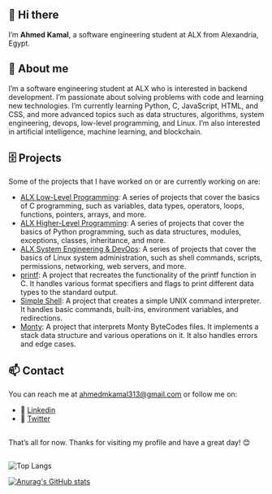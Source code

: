 ##  👋 Hi there
I’m **Ahmed Kamal**, a software engineering student at ALX from Alexandria, Egypt.
## 🌱 About me
I’m a software engineering student at ALX who is interested in backend development.
I’m passionate about solving problems with code and learning new technologies.
I’m currently learning Python, C, JavaScript, HTML, and CSS, and more advanced topics such as data structures, algorithms, system engineering,
devops, low-level programming, and Linux. 
I’m also interested in artificial intelligence, machine learning, and blockchain.
## :file_cabinet: Projects
Some of the projects that I have worked on or are currently working on are:
- [ALX Low-Level Programming](https://github.com/ahmedmkamal313/alx-low_level_programming): A series of projects that cover the basics of C programming, such as variables, data types, operators, loops, functions, pointers, arrays, and more.
- [ALX Higher-Level Programming](https://github.com/ahmedmkamal313/alx-higher_level_programming): A series of projects that cover the basics of Python programming, such as data structures, modules, exceptions, classes, inheritance, and more.
- [ALX System Engineering & DevOps](https://github.com/ahmedmkamal313/alx-system_engineering-devops): A series of projects that cover the basics of Linux system administration, such as shell commands, scripts, permissions, networking, web servers, and more.
- [printf](https://github.com/ahmedmkamal313/printf): A project that recreates the functionality of the printf function in C. It handles various format specifiers and flags to print different data types to the standard output.
- [Simple Shell](https://github.com/ahmedmkamal313/simple_shell): A project that creates a simple UNIX command interpreter. It handles basic commands, built-ins, environment variables, and redirections.
- [Monty](https://github.com/ahmedmkamal313/monty): A project that interprets Monty ByteCodes files. It implements a stack data structure and various operations on it. It also handles errors and edge cases.

## :mailbox: Contact
You can reach me at 
ahmedmkamal313@gmail.com 
or follow me on:
- :pushpin: [Linkedin](https://www.linkedin.com/in/ahmed-kamal31/)
- :pushpin: [Twitter](https://twitter.com/Ahmedmkamal313)
## 
That’s all for now. Thanks for visiting my profile and have a great day! 😊
##
![Top Langs](https://github-readme-stats.vercel.app/api/top-langs/?username=ahmedmkamal313&theme=radical&show_progress=true)

[![Anurag's GitHub stats](https://github-readme-stats.vercel.app/api?username=ahmedmkamal313&theme=radical&show_icons=true)](https://github.com/ahmedmkamal313)
##
<!---
ahmedmkamal313/ahmedmkamal313 is a ✨ special ✨ repository because its `README.md` (this file) appears on your GitHub profile.
You can click the Preview link to take a look at your changes.
--->
